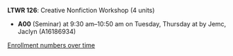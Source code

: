 **LTWR 126**: Creative Nonfiction Workshop (4 units)

- **A00** (Seminar) at 9:30 am–10:50 am on Tuesday, Thursday at   by Jemc, Jaclyn (A16186934)

[Enrollment numbers over time](./LTWR126.tsv)
